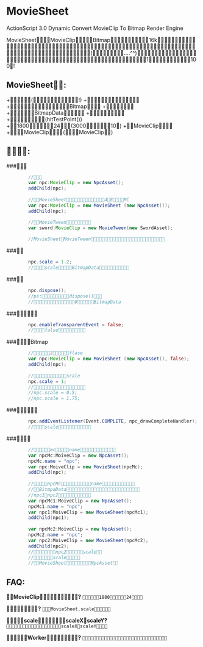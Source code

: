 MovieSheet
==========

ActionScript 3.0 Dynamic Convert MovieClip To Bitmap Render Engine

MovieSheetMovieClipBitmap16k(....^^)1100!


MovieSheet:
--------------
+(!)
+
+Bitmap
+
+BitmapData
+
+(hitTestPoint())
+180024(300010)
+MovieClip
+MovieClip(MovieClip)


:
------------
###
```actionscript
		//
		var npc:MovieClip = new NpcAsset();
		addChild(npc);
		
		//MovieSheet48MC
		var npc:MovieClip = new MovieSheet (new NpcAsset());
		addChild(npc);

		//MovieTween
		var sword:MovieClip = new MovieTween(new SwordAsset);
		
		//MovieSheetMovieTween
```

###
```actionscript
		npc.scale = 1.2;
		//scaleBitmapData
```

###
```actionscript
		npc.dispose();
		//ps:dispose()
		//0BitmapData
```

###
```actionscript
		npc.enableTransparentEvent = false;
		//false
```

###Bitmap
```actionscript
		//2flase
		var npc:MovieClip = new MovieSheet (new NpcAsset(), false);
		addChild(npc);
		
		//scale
		npc.scale = 1;
		//
		//npc.scale = 0.5;
		//npc.scale = 1.75;
```

###
```actionscript
		npc.addEventListener(Event.COMPLETE, npc_drawCompleteHandler);
		//scale
```

###
```actionscript
		//mcname
		var npcMc:MoiveClip = new NpcAsset();
		npcMc.name = "npc";
		var npc:MoiveClip = new MovieSheet(npcMc);
		addChild(npc);
		
		//npcMcname
		//BitmpaData
		//npc1npc2
		var npcMc1:MoiveClip = new NpcAsset();
		npcMc1.name = "npc";
		var npc1:MoiveClip = new MovieSheet(npcMc1);
		addChild(npc1);
		
		var npcMc2:MoiveClip = new NpcAsset();
		npcMc2.name = "npc";
		var npc2:MoiveClip = new MovieSheet(npcMc2);
		addChild(npc2);
		//npc2scale
		//scale
		//MovieSheetNpcAsset
```

FAQ:
----------------
**MovieClip?**
`180024`

**?**
`MovieSheet.scale`

**scalescaleXscaleY?**
`scaleXscaleY`

**Worker?**
``
